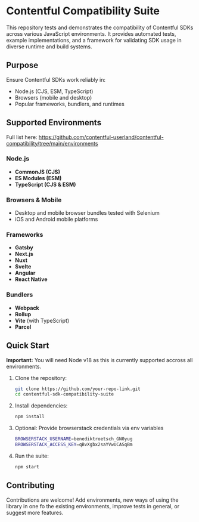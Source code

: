 # Contentful Compatibility Suite

This repository tests and demonstrates the compatibility of Contentful SDKs across various JavaScript environments. It provides automated tests, example implementations, and a framework for validating SDK usage in diverse runtime and build systems.

## Purpose

Ensure Contentful SDKs work reliably in:
- Node.js (CJS, ESM, TypeScript)
- Browsers (mobile and desktop)
- Popular frameworks, bundlers, and runtimes

## Supported Environments

Full list here: https://github.com/contentful-userland/contentful-compatibility/tree/main/environments

### Node.js
- **CommonJS (CJS)**
- **ES Modules (ESM)**
- **TypeScript (CJS & ESM)**

### Browsers & Mobile
- Desktop and mobile browser bundles tested with Selenium
- iOS and Android mobile platforms

### Frameworks
- **Gatsby**
- **Next.js**
- **Nuxt**
- **Svelte**
- **Angular**
- **React Native**

### Bundlers
- **Webpack**
- **Rollup**
- **Vite** (with TypeScript)
- **Parcel**

## Quick Start

**Important:** You will need Node v18 as this is currently supported accross all environments.

1. Clone the repository:
   ```bash
   git clone https://github.com/your-repo-link.git
   cd contentful-sdk-compatibility-suite
   ```

2. Install dependencies:
   ```bash
   npm install
   ```

3. Optional: Provide browserstack credentials via env variables
   ```bash
   BROWSERSTACK_USERNAME=benediktroetsch_GN0yug
   BROWSERSTACK_ACCESS_KEY=qBvXgbx2saYVwUCASqBm
   ```

4. Run the suite:
   ```bash
   npm start
   ```


## Contributing

Contributions are welcome! Add environments, new ways of using the library in one fo the existing environments, improve tests in general, or suggest more features.
